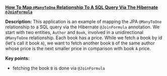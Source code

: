 **[How To Map `@ManyToOne` Relationship To A SQL Query Via The Hibernate `@JoinFormula`](https://github.com/andreipall/Spring-Boot-JPA/tree/master/HibernateSpringBootJoinFormula)**
 
**Description:** This application is an example of mapping the JPA `@ManyToOne` relationship to a SQL query via the Hibernate `@JoinFormula` annotation. We start with two entities, `Author` and `Book`, involved in a unidirectional `@ManyToOne` relationship. Each book has a price. While we fetch a book by id (let's call it book `A`), we want to fetch another book `B` of the same author whose price is the next smaller price in comparison with book `A` price.

**Key points:**
- fetching the book `B` is done via `@JoinFormula`
